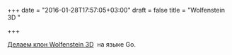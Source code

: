 +++
date = "2016-01-28T17:57:05+03:00"
draft = false
title = "Wolfenstein 3D "

+++

<p><a href="http://bit.ly/1NCWq3X">Делаем клон&nbsp;Wolfenstein 3D</a> &nbsp;на языке Go.</p>

